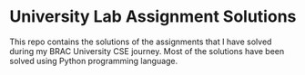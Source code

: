 # University Lab Assignment Solutions
This repo contains the solutions of the assignments that I have solved during my BRAC University CSE journey. Most of the solutions have been solved using Python programming language. 
